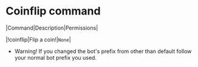 # Coinflip command

|Command|Description|Permissions|

|!coinflip|Flip a coin!|`None`|

* Warning! If you changed the bot's prefix from other than default follow your normal bot prefix you used.